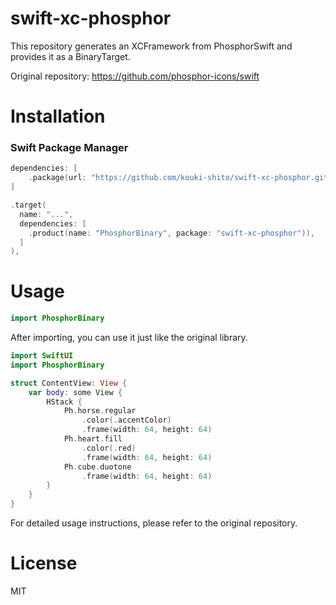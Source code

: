 # swift-xc-phosphor
This repository generates an XCFramework from PhosphorSwift and provides it as a BinaryTarget.

Original repository: https://github.com/phosphor-icons/swift

# Installation
### Swift Package Manager
```swift
dependencies: [
    .package(url: "https://github.com/kouki-shito/swift-xc-phosphor.git", branch: "main")
]
```
```swift
.target(
  name: "...",
  dependencies: [
    .product(name: "PhosphorBinary", package: "swift-xc-phosphor")),
  ]
),
```
# Usage

```swift
import PhosphorBinary
```
After importing, you can use it just like the original library.
```swift
import SwiftUI
import PhosphorBinary

struct ContentView: View {
    var body: some View {
        HStack {
            Ph.horse.regular
                .color(.accentColor)
                .frame(width: 64, height: 64)
            Ph.heart.fill
                .color(.red)
                .frame(width: 64, height: 64)
            Ph.cube.duotone
                .frame(width: 64, height: 64)
        }   
    }
}
```
For detailed usage instructions, please refer to the original repository.

# License
MIT
